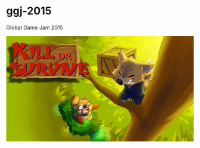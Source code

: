 # ggj-2015
Global Game Jam 2015

![Alt text](https://github.com/bmoix/ggj-2015/blob/master/res/pictures/titleScreen.png "Kill or survive")
